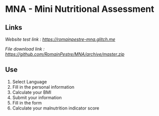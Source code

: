 # MNA - Mini Nutritional Assessment
## Links
<i>Website test link : https://romainpestre-mna.glitch.me</i>

<i>File download link : https://github.com/RomainPestre/MNA/archive/master.zip</i>
## Use
1. Select Language
2. Fill in the personal information
3. Calculate your BMI
4. Submit your information
5. Fill in the form
6. Calculate your malnutrition indicator score
